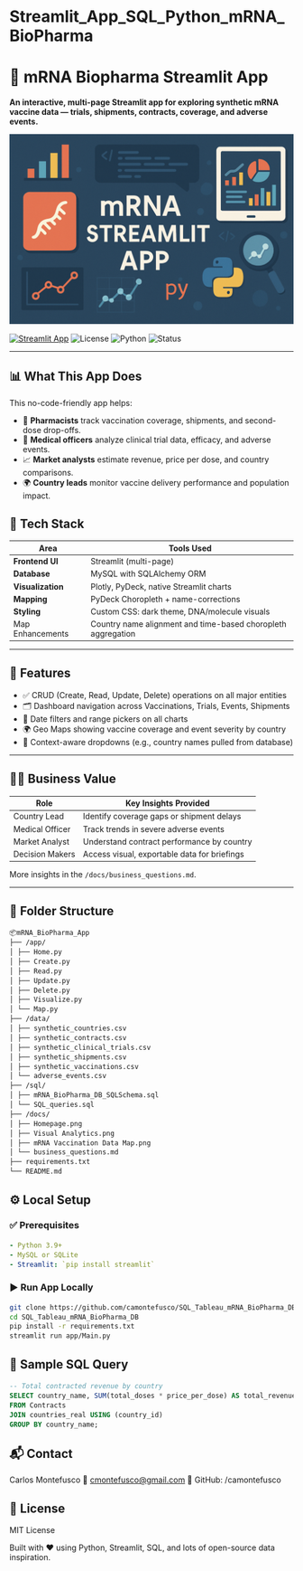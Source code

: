# Streamlit_App_SQL_Python_mRNA_BioPharma
# 🧬 mRNA Biopharma Streamlit App

**An interactive, multi-page Streamlit app for exploring synthetic mRNA vaccine data — trials, shipments, contracts, coverage, and adverse events.**

![Banner](banner.png)

[![Streamlit App](https://static.streamlit.io/badges/streamlit_badge_black_white.svg)](https://share.streamlit.io/your-username/SQL_Tableau_mRNA_BioPharma_DB/main/app.py)
![License](https://img.shields.io/badge/license-MIT-blue)
![Python](https://img.shields.io/badge/python-3.9%2B-blue)
![Status](https://img.shields.io/badge/status-active-brightgreen)

---

## 📊 What This App Does

This no-code-friendly app helps:
- 💉 **Pharmacists** track vaccination coverage, shipments, and second-dose drop-offs.
- 🧪 **Medical officers** analyze clinical trial data, efficacy, and adverse events.
- 📈 **Market analysts** estimate revenue, price per dose, and country comparisons.
- 🌍 **Country leads** monitor vaccine delivery performance and population impact.

## 🧱 Tech Stack

| Area              | Tools Used                             |
|-------------------|----------------------------------------|
| **Frontend UI**   | Streamlit (multi-page)                 |
| **Database**      | MySQL with SQLAlchemy ORM              |
| **Visualization** | Plotly, PyDeck, native Streamlit charts |
| **Mapping**       | PyDeck Choropleth + name-corrections   |
| **Styling**       | Custom CSS: dark theme, DNA/molecule visuals |
| Map Enhancements  | Country name alignment and time-based choropleth aggregation                |

---

## 🧰 Features

- ✅ CRUD (Create, Read, Update, Delete) operations on all major entities
- 🗂 Dashboard navigation across Vaccinations, Trials, Events, Shipments
- 📅 Date filters and range pickers on all charts
- 🌍 Geo Maps showing vaccine coverage and event severity by country
- 🧠 Context-aware dropdowns (e.g., country names pulled from database)

---

## 🧑‍💼 Business Value

| Role               | Key Insights Provided                        |
|-------------------|-----------------------------------------------|
| Country Lead      | Identify coverage gaps or shipment delays      |
| Medical Officer   | Track trends in severe adverse events          |
| Market Analyst    | Understand contract performance by country     |
| Decision Makers   | Access visual, exportable data for briefings   |

More insights in the `/docs/business_questions.md`.

---

## 📂 Folder Structure
```bash
📦mRNA_BioPharma_App
├── /app/
│ ├── Home.py
│ ├── Create.py
│ ├── Read.py
│ ├── Update.py
│ ├── Delete.py
│ ├── Visualize.py
│ └── Map.py
├── /data/
│ ├── synthetic_countries.csv
│ ├── synthetic_contracts.csv
│ ├── synthetic_clinical_trials.csv
│ ├── synthetic_shipments.csv
│ ├── synthetic_vaccinations.csv
│ └── adverse_events.csv
├── /sql/
│ ├── mRNA_BioPharma_DB_SQLSchema.sql
│ └── SQL_queries.sql
├── /docs/
│ ├── Homepage.png
│ ├── Visual Analytics.png
│ ├── mRNA Vaccination Data Map.png
│ └── business_questions.md
├── requirements.txt
└── README.md
```

## ⚙️ Local Setup

### ✅ Prerequisites

```yaml
- Python 3.9+
- MySQL or SQLite
- Streamlit: `pip install streamlit`
```
### ▶️ Run App Locally

```bash
git clone https://github.com/camontefusco/SQL_Tableau_mRNA_BioPharma_DB.git
cd SQL_Tableau_mRNA_BioPharma_DB
pip install -r requirements.txt
streamlit run app/Main.py
```

## 🧪 Sample SQL Query
```sql
-- Total contracted revenue by country
SELECT country_name, SUM(total_doses * price_per_dose) AS total_revenue
FROM Contracts
JOIN countries_real USING (country_id)
GROUP BY country_name;
```

## 📬 Contact
Carlos Montefusco
📧 cmontefusco@gmail.com
🔗 GitHub: /camontefusco

## 📄 License
MIT License

Built with ❤️ using Python, Streamlit, SQL, and lots of open-source data inspiration.
